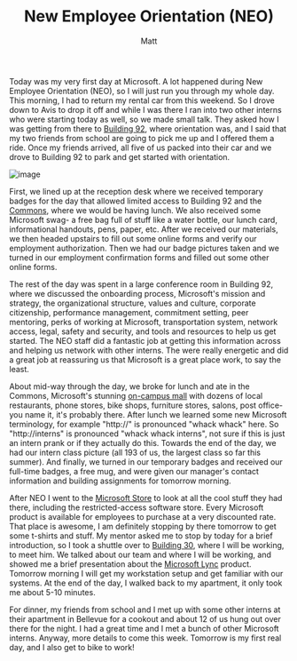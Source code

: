 ﻿---
layout: post
title: New Employee Orientation (NEO)
author: Matt
permalink: /2011/05/new-employee-orientation-neo/
categories:
  - Life
tags:
  - microsoft
  - summer
---

Today was my very first day at Microsoft. A lot happened during New Employee Orientation (NEO), so I will just run you through my whole day. This morning, I had to return my rental car from this weekend. So I drove down to Avis to drop it off and while I was there I ran into two other interns who were starting today as well, so we made small talk. They asked how I was getting from there to [Building 92](https://foursquare.com/venue/759468), where orientation was, and I said that my two friends from school are going to pick me up and I offered them a ride. Once my friends arrived, all five of us packed into their car and we drove to Building 92 to park and get started with orientation.

![image](http://mbmccormick.github.com/images/2012/05/badge1.png "Image 1")

First, we lined up at the reception desk where we received temporary badges for the day that allowed limited access to Building 92 and the [Commons][4], where we would be having lunch. We also received some Microsoft swag- a free bag full of stuff like a water bottle, our lunch card, informational handouts, pens, paper, etc. After we received our materials, we then headed upstairs to fill out some online forms and verify our employment authorization. Then we had our badge pictures taken and we turned in our employment confirmation forms and filled out some other online forms.

 [4]: https://foursquare.com/venue/47696

The rest of the day was spent in a large conference room in Building 92, where we discussed the onboarding process, Microsoft's mission and strategy, the organizational structure, values and culture, corporate citizenship, performance management, commitment setting, peer mentoring, perks of working at Microsoft, transportation system, network access, legal, safety and security, and tools and resources to help us get started. The NEO staff did a fantastic job at getting this information across and helping us network with other interns. The were really energetic and did a great job at reassuring us that Microsoft is a great place work, to say the least.

About mid-way through the day, we broke for lunch and ate in the Commons, Microsoft's stunning [on-campus mall][5] with dozens of local restaurants, phone stores, bike shops, furniture stores, salons, post office- you name it, it's probably there. After lunch we learned some new Microsoft terminology, for example "http://" is pronounced "whack whack" here. So "http://interns" is pronounced "whack whack interns", not sure if this is just an intern prank or if they actually do this. Towards the end of the day, we had our intern class picture (all 193 of us, the largest class so far this summer). And finally, we turned in our temporary badges and received our full-time badges, a free mug, and were given our manager's contact information and building assignments for tomorrow morning.

 [5]: http://seattletimes.nwsource.com/html/microsoft/2009086103_microsoftcampus20.html

After NEO I went to the [Microsoft Store][6] to look at all the cool stuff they had there, including the restricted-access software store. Every Microsoft product is available for employees to purchase at a very discounted rate. That place is awesome, I am definitely stopping by there tomorrow to get some t-shirts and stuff. My mentor asked me to stop by today for a brief introduction, so I took a shuttle over to [Building 30][7], where I will be working, to meet him. We talked about our team and where I will be working, and showed me a brief presentation about the [Microsoft Lync][8] product. Tomorrow morning I will get my workstation setup and get familiar with our systems. At the end of the day, I walked back to my apartment, it only took me about 5-10 minutes.

 [6]: http://www.microsoftstore.com/store/msstore/en_US/home
 [7]: https://foursquare.com/venue/252432
 [8]: http://lync.microsoft.com/en-us/Pages/default.aspx

For dinner, my friends from school and I met up with some other interns at their apartment in Bellevue for a cookout and about 12 of us hung out over there for the night. I had a great time and I met a bunch of other Microsoft interns. Anyway, more details to come this week. Tomorrow is my first real day, and I also get to bike to work!